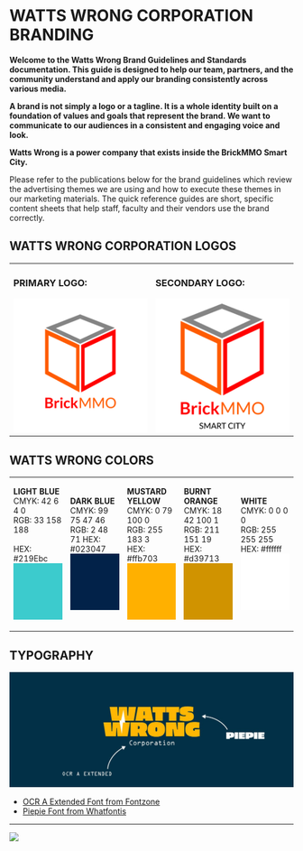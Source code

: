 # WATTS WRONG CORPORATION BRANDING

<style>@import url("//readme.codeadam.ca/readme.css");</style>

**Welcome to the Watts Wrong Brand Guidelines and Standards documentation. This guide is designed to help our team, partners, and the community understand and apply our branding consistently across various media.**

**A brand is not simply a logo or a tagline. It is a whole identity built on a foundation of values and goals that represent the brand. We want to communicate to our audiences in a consistent and engaging voice and look.**

**Watts Wrong is a power company that exists inside the BrickMMO Smart City.**

Please refer to the publications below for the brand guidelines which review the advertising themes we are using and how to execute these themes in our marketing materials. The quick reference guides are short, specific content sheets that help staff, faculty and their vendors use the brand correctly.

## WATTS WRONG CORPORATION LOGOS

<table>
<tr>
<td width="50%">

<h3>PRIMARY LOGO:</h3>

<img src="png/BrickMMO_Logo_Coloured.png">

</td>
<td width="50%">

<h3>SECONDARY LOGO:</h3>

<img src="png/BrickMMO_Logo_Coloured_Sub.png">

</td>
</tr>
</table>

## WATTS WRONG COLORS 
<table style="width:100%;">
<tr>
<td width="20%">

**LIGHT BLUE**
<br>
CMYK: 42 6 4 0
<br>
RGB: 33 158 188  
<br>
HEX: #219Ebc
<img src="Light Blue.jpg" width="100" height="100">
</td>
<td width="20%">

**DARK BLUE**
<br>
CMYK: 99 75 47 46
<br>
RGB: 2 48 71
HEX: #023047
<img src="Dark Blue.jpg" width="100" height="100">

</td>
<td width="20%">

**MUSTARD YELLOW**
<br>
CMYK: 0 79 100 0
<br>
RGB: 255 183 3
<br>
HEX: #ffb703
<img src="Mustard Yellow.jpg" width="100" height="100">
</td>

<td width="20%">

**BURNT ORANGE**
<br>
CMYK: 18 42 100 1
<br>
RGB: 211 151 19
<br>
HEX: #d39713
<img src="Burnt Orange.jpg" width="100" height="100">
</td>

<td width="20%">

**WHITE**
<br>
CMYK: 0 0 0 0
<br>
RGB: 255 255 255
<br>
HEX: #ffffff
<img src="White.jpg" width="100" height="100">
</td>
</tr>
</table>

## TYPOGRAPHY
<img src="Watts Wrong-Typography.jpg">
<ul>
<li><a href="https://fontzone.net/font-details/ocr-a-extended" target="_blank">OCR A Extended Font from Fontzone</a></li>
<li><a href="https://www.whatfontis.com/NFC_Piepie-Regular.font)" target="_blank"> Piepie Font from Whatfontis</a></li>
</ul>

---

<a href="https://brickmmo.com">
<img src="https://brickmmo.com/images/brickmmo-logo-horizontal.jpg" width="100">
</a>



